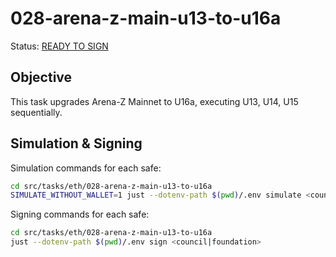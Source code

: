 # 028-arena-z-main-u13-to-u16a

Status: [READY TO SIGN]()

## Objective

This task upgrades Arena-Z Mainnet to U16a, executing U13, U14, U15 sequentially.

## Simulation & Signing

Simulation commands for each safe:
```bash
cd src/tasks/eth/028-arena-z-main-u13-to-u16a
SIMULATE_WITHOUT_WALLET=1 just --dotenv-path $(pwd)/.env simulate <council|foundation>
```

Signing commands for each safe:
```bash
cd src/tasks/eth/028-arena-z-main-u13-to-u16a
just --dotenv-path $(pwd)/.env sign <council|foundation>
```
